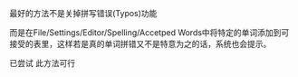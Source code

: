 最好的方法不是关掉拼写错误(Typos)功能

而是在File/Settings/Editor/Spelling/Accetped Words中将特定的单词添加到可接受的表里，这样若是真的单词拼错又不是特意为之的话，系统也会提示。

已尝试 此方法可行